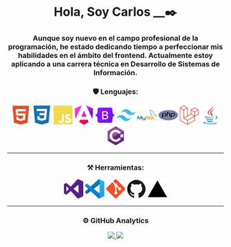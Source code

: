 <div id="header" align="center">
  <h1>Hola, Soy Carlos __✒️</h1>
  <h3>Aunque soy nuevo en el campo profesional de la programación, he estado dedicando tiempo a perfeccionar mis habilidades en el ámbito del frontend. Actualmente estoy aplicando a una carrera técnica en Desarrollo de Sistemas de Información.</h3>
</div>
<div  align="center">
  <h3>🛡️ Lenguajes:</h3>
      <img src="https://github.com/devicons/devicon/blob/master/icons/html5/html5-plain.svg" title="HTML5" alt="HTML5" width="45" height="45">
      <img src="https://github.com/devicons/devicon/blob/master/icons/css3/css3-plain.svg" title="CSS3" alt="CSS3" width="45" height="45">
      <img src="https://github.com/devicons/devicon/blob/master/icons/javascript/javascript-plain.svg" title="JavaScript" alt="JavaScript" width="45" height="45">
      <img src="https://github.com/devicons/devicon/blob/master/icons/angular/angular-original.svg" title="Angular" alt="Angular" width="45" height="45">
      <img src="https://github.com/devicons/devicon/blob/master/icons/bootstrap/bootstrap-original.svg" title="Bootstrap" alt="Bootstrap" width="45" height="45">
      <img src="https://github.com/devicons/devicon/blob/master/icons/tailwindcss/tailwindcss-original.svg" title="Tailwind" alt="Tailwind" width="45" height="45">
      <img src="https://github.com/devicons/devicon/blob/master/icons/mysql/mysql-original-wordmark.svg" title="Mysql" alt="Mysql" width="45" height="45">
      <img src="https://github.com/devicons/devicon/blob/master/icons/php/php-original.svg" title="PHP" alt="PHP" width="45" height="45">
      <img src="https://github.com/devicons/devicon/blob/master/icons/laravel/laravel-original.svg" title="Laravel" alt="Laravel" width="45" height="45">
      <img src="https://github.com/devicons/devicon/blob/master/icons/java/java-original.svg" title="Java" alt="Java" width="45" height="45">
      <img src="https://github.com/devicons/devicon/blob/master/icons/csharp/csharp-original.svg" title="C#" alt="Csharp" width="45" height="45">
  <hr>
  <h3>⚒ Herramientas:</h3>
  <img src="https://github.com/devicons/devicon/blob/master/icons/visualstudio/visualstudio-plain.svg" title="VisualStudio" alt="VisualStudio" width="45" height="45">
  <img src="https://github.com/devicons/devicon/blob/master/icons/vscode/vscode-original.svg" title="VSCode" alt="VSCode" width="45" height="45">
  <img src="https://github.com/devicons/devicon/blob/master/icons/git/git-original.svg" title="git" alt="Git" width="45" height="45">
  <img src="https://github.com/devicons/devicon/blob/master/icons/github/github-original.svg" title="Github" alt="github" width="45" height="45">
  <img src="https://github.com/devicons/devicon/blob/master/icons/vercel/vercel-original.svg" title="Vercel" alt="vercel" width="45" height="45"">
   <hr>
  <h3>⚙️ GitHub Analytics</h3>
<p align="center">
<a href="https://github.com/ArisGuimera">
  <img height="180em" src="https://github-readme-stats-eight-theta.vercel.app/api?username=CarlosCatari&show_icons=true&theme=algolia&include_all_commits=true&count_private=true"/>
  <img height="180em" src="https://github-readme-stats-eight-theta.vercel.app/api/top-langs/?username=CarlosCatari&layout=compact&langs_count=8&theme=algolia"/>
</a>
</p>
</div>


